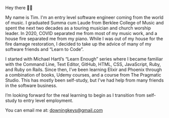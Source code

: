 Hey there 👋🏻

My name is Tim. I'm an entry level software engineer coming from the world of music. I graduated Summa cum Laude from Berklee College of Music and spent the next two decades as a touring musician and church worship leader. In 2020, COVID separated me from most of my music work, and a house fire separated me from my piano. While I was out of my house for the fire damage restoration, I decided to take up the advice of many of my software friends and “Learn to Code”.

I started with Michael Hartl’s “Learn Enough” series where I became familiar with the Command Line, Text Editor, GitHub, HTML, CSS, JavaScript, Ruby, and Ruby on Rails. Since then, I’ve been learning Elixir and Phoenix through a combination of books, Udemy courses, and a course from The Pragmatic Studio. This has mostly been self-study, but I’ve had help from many friends in the software business.

I’m looking forward for the real learning to begin as I transition from self-study to entry level employment.

You can email me at: downingkeys@gmail.com
